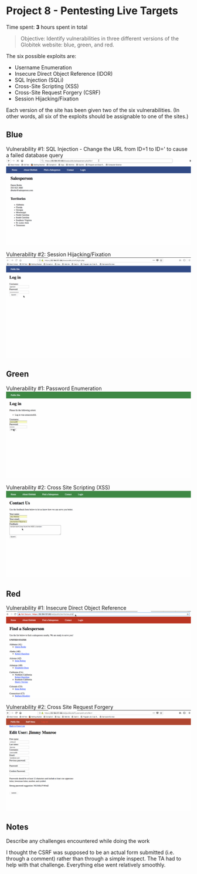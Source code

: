 # Project 8 - Pentesting Live Targets

Time spent: **3** hours spent in total

> Objective: Identify vulnerabilities in three different versions of the Globitek website: blue, green, and red.

The six possible exploits are:
* Username Enumeration
* Insecure Direct Object Reference (IDOR)
* SQL Injection (SQLi)
* Cross-Site Scripting (XSS)
* Cross-Site Request Forgery (CSRF)
* Session Hijacking/Fixation

Each version of the site has been given two of the six vulnerabilities. (In other words, all six of the exploits should be assignable to one of the sites.)

## Blue

Vulnerability #1: SQL Injection - Change the URL from ID=1 to ID=' to cause a failed database query 
![Alt Text](https://github.com/JoeyMaddox19/Week-8/blob/master/SQL%20-%20Blue.gif)

Vulnerability #2: Session Hijacking/Fixation
![Alt Text](https://github.com/JoeyMaddox19/Week-8/blob/master/Session%20-%20Blue.gif)


## Green

Vulnerability #1: Password Enumeration
![Alt Text](https://github.com/JoeyMaddox19/Week-8/blob/master/Password%20Enumeration%20-%20Green.gif)

Vulnerability #2: Cross Site Scripting (XSS)
![Alt Text](https://github.com/JoeyMaddox19/Week-8/blob/master/XSS%20-%20Green.gif)


## Red

Vulnerability #1: Insecure Direct Object Reference
![Alt Text](https://github.com/JoeyMaddox19/Week-8/blob/master/IDOR%20-%20Red.gif)

Vulnerability #2: Cross Site Request Forgery
![Alt Text](https://github.com/JoeyMaddox19/Week-8/blob/master/CSRF%20-%20RED-1.gif)


## Notes

Describe any challenges encountered while doing the work

I thought the CSRF was supposed to be an actual form submitted (i.e. through a comment) rather than through a simple inspect. The TA had to help with that challenge. Everything else went relatively smoothly. 
